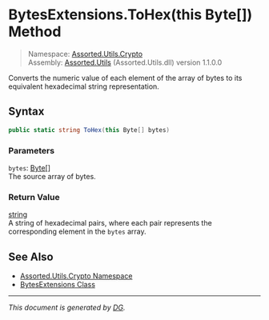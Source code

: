 ﻿# BytesExtensions.ToHex(this Byte[]) Method

> Namespace: [Assorted.Utils.Crypto](index.md#assortedutilscrypto-namespace)\
> Assembly: [Assorted.Utils](index.md) (Assorted.Utils.dll) version 1.1.0.0

Converts the numeric value of each element of the array of bytes to its equivalent hexadecimal string representation.

## Syntax

```csharp
public static string ToHex(this Byte[] bytes)
```

### Parameters

`bytes`: [Byte[]](https://docs.microsoft.com/en-us/dotnet/api/system.byte)\
The source array of bytes.

### Return Value

[string](https://docs.microsoft.com/en-us/dotnet/api/system.string)\
A string of hexadecimal pairs, where each pair represents the corresponding element in the `bytes` array.

## See Also

- [Assorted.Utils.Crypto Namespace](index.md#assortedutilscrypto-namespace)
- [BytesExtensions Class](Assorted.Utils.Crypto.BytesExtensions.md)

---

_This document is generated by [DG](https://github.com/Khojasteh/dg)._
